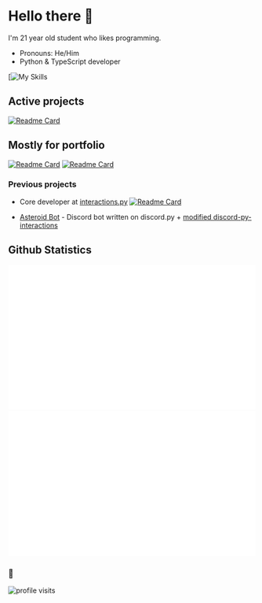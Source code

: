 # Hello there 👋

I'm 21 year old student who likes programming.

- Pronouns: He/Him
- Python & TypeScript developer

[![My Skills]([https://simpleskill.icons.workers.dev/svg]?i=python,fastapi,typescript,react,node.js,docker,mongodb,postgresql)

## Active projects

[![Readme Card](https://github-readme-stats.vercel.app/api/pin/?username=Damego&repo=ETIS-mobile)](https://github.com/Damego/ETIS-mobile)

## Mostly for portfolio

[![Readme Card](https://github-readme-stats.vercel.app/api/pin/?username=Damego&repo=anilibria.py)](https://github.com/Damego/anilibria.py)
[![Readme Card](https://github-readme-stats.vercel.app/api/pin/?username=psu-psychosupport&repo=backend&show_owner=true)](https://github.com/psu-psychosupport/backend)

### Previous projects
- Core developer at [interactions.py](https://github.com/interactions-py/library)
[![Readme Card](https://github-readme-stats.vercel.app/api/pin/?username=interactions-py&repo=library&show_owner=true)](https://github.com/interactions-py/library)

- [Asteroid Bot](https://github.com/Damego/Asteroid-Discord-Bot) - Discord bot written on discord.py + [modified discord-py-interactions](https://github.com/Damego/discord-py-interactions)

## Github Statistics

![gh-stats](https://raw.githubusercontent.com/Damego/github-stats/master/generated/overview.svg)
![gh-stats](https://raw.githubusercontent.com/Damego/github-stats/master/generated/languages.svg)

### 👀

![profile visits](https://komarev.com/ghpvc/?username=Damego&color=blue)
